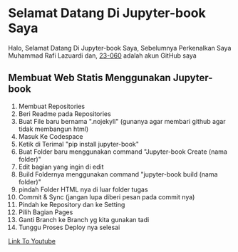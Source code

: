 # Selamat Datang Di Jupyter-book Saya

Halo, Selamat Datang Di Jupyter-book Saya, Sebelumnya Perkenalkan Saya Muhammad Rafi Lazuardi dan, [23-060](https://github.com/23-060) adalah akun GitHub saya

## Membuat Web Statis Menggunakan Jupyter-book

1. Membuat Repositories
2. Beri Readme pada Repositories
3. Buat File baru bernama ".nojekyll" (gunanya agar membari github agar tidak membangun html)
4. Masuk Ke Codespace
5. Ketik di Terimal "pip install jupyter-book"
6. Buat Folder baru menggunakan command "Jupyter-book Create (nama folder)"
7. Edit bagian yang ingin di edit
8. Build Foldernya menggunakan command "jupyter-book build (nama folder)"
9. pindah Folder HTML nya di luar folder tugas
8. Commit & Sync (jangan lupa diberi pesan pada commit nya)
9. Pindah ke Repository dan ke Setting
10. Pilih Bagian Pages
11. Ganti Branch ke Branch yg kita gunakan tadi
12. Tunggu Proses Deploy nya selesai

[Link To Youtube](https://www.youtube.com/watch?v=iWBcHd-rWlo)

```{tableofcontents}
```
